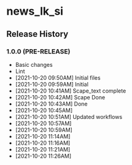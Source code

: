 # news_lk_si

## Release History

### 1.0.0 (PRE-RELEASE)
  * Basic changes
  * Lint
  *  [2021-10-20 09:50AM] Initial files
  *  [2021-10-20 09:59AM] Initial
  *  [2021-10-20 10:41AM] Scape_text complete
  *  [2021-10-20 10:42AM] Scape Done
  *  [2021-10-20 10:43AM] Done
  *  [2021-10-20 10:45AM] 
  *  [2021-10-20 10:51AM] Updated workflows
  *  [2021-10-20 10:57AM] 
  *  [2021-10-20 10:59AM] 
  *  [2021-10-20 11:14AM] 
  *  [2021-10-20 11:16AM] 
  *  [2021-10-20 11:21AM] 
  *  [2021-10-20 11:26AM] 
